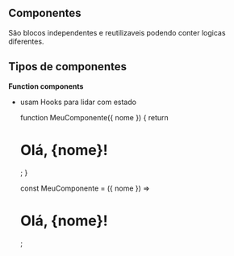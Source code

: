 ## Componentes
São blocos independentes e reutilizaveis podendo conter logicas diferentes.

## Tipos de componentes

**Function components** 
- usam Hooks para lidar com estado


    function MeuComponente({ nome }) {
      return <h1>Olá, {nome}!</h1>;
    }

    const MeuComponente = ({ nome }) => <h1>Olá, {nome}!</h1>;


<!--stackedit_data:
eyJoaXN0b3J5IjpbLTkwODY4MTUwNF19
-->